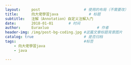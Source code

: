 ```yaml
---
layout:     post                    # 使用的布局（不需要改）
title:      向大佬學習java              # 标题 
subtitle:   注解（Annotation）自定义注解入门
date:       2018-01-01       # 时间
author:     Euraxluo                      # 作者
header-img: /img/post-bg-coding.jpg #这篇文章标题背景图片
catalog: true                       # 是否归档
tags:                               #标签
    - 向大佬學習java
    - java

---
```

